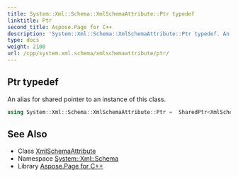 ```yaml
---
title: System::Xml::Schema::XmlSchemaAttribute::Ptr typedef
linktitle: Ptr
second_title: Aspose.Page for C++
description: 'System::Xml::Schema::XmlSchemaAttribute::Ptr typedef. An alias for shared pointer to an instance of this class in C++.'
type: docs
weight: 2100
url: /cpp/system.xml.schema/xmlschemaattribute/ptr/
---
```

## Ptr typedef


An alias for shared pointer to an instance of this class.

```cpp
using System::Xml::Schema::XmlSchemaAttribute::Ptr =  SharedPtr<XmlSchemaAttribute>
```

## See Also

* Class [XmlSchemaAttribute](../)
* Namespace [System::Xml::Schema](../../)
* Library [Aspose.Page for C++](../../../)
